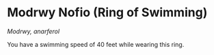 # Modrwy Nofio (Ring of Swimming)

*Modrwy, anarferol*

You have a swimming speed of 40 feet while wearing this ring.